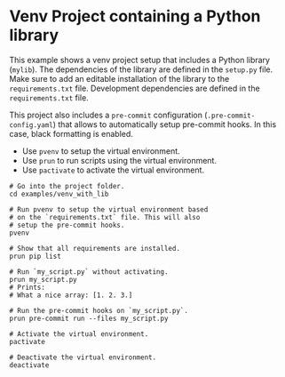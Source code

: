 # Venv Project containing a Python library
This example shows a venv project setup that includes a Python library (`mylib`). The 
dependencies of the library are defined in the `setup.py` file. Make sure to add an 
editable installation of the library to the `requirements.txt` file. Development 
dependencies are defined in the `requirements.txt` file.

This project also includes a `pre-commit` configuration (`.pre-commit-config.yaml`) 
that allows to automatically setup pre-commit hooks. In this case, black formatting is 
enabled.

- Use `pvenv` to setup the virtual environment. 
- Use `prun` to run scripts using the virtual environment.
- Use `pactivate` to activate the virtual environment.

```
# Go into the project folder.
cd examples/venv_with_lib

# Run pvenv to setup the virtual environment based 
# on the `requirements.txt` file. This will also
# setup the pre-commit hooks.
pvenv

# Show that all requirements are installed.
prun pip list

# Run `my_script.py` without activating.
prun my_script.py
# Prints:
# What a nice array: [1. 2. 3.]

# Run the pre-commit hooks on `my_script.py`.
prun pre-commit run --files my_script.py

# Activate the virtual environment.
pactivate

# Deactivate the virtual environment.
deactivate
```
